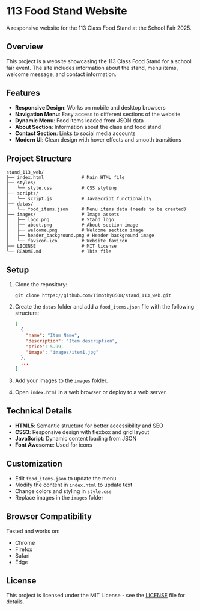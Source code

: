 # 113 Food Stand Website

A responsive website for the 113 Class Food Stand at the School Fair 2025.

## Overview

This project is a website showcasing the 113 Class Food Stand for a school fair event. The site includes information about the stand, menu items, welcome message, and contact information.

## Features

- **Responsive Design**: Works on mobile and desktop browsers
- **Navigation Menu**: Easy access to different sections of the website
- **Dynamic Menu**: Food items loaded from JSON data
- **About Section**: Information about the class and food stand
- **Contact Section**: Links to social media accounts
- **Modern UI**: Clean design with hover effects and smooth transitions

## Project Structure

```
stand_113_web/
├── index.html              # Main HTML file
├── styles/
│   └── style.css           # CSS styling
├── scripts/
│   └── script.js           # JavaScript functionality
├── datas/
│   └── food_items.json     # Menu items data (needs to be created)
├── images/                 # Image assets
│   ├── logo.png            # Stand logo
│   ├── about.png           # About section image
│   ├── welcome.png         # Welcome section image
│   ├── header_background.png # Header background image
│   └── favicon.ico         # Website favicon
├── LICENSE                 # MIT license
└── README.md               # This file
```

## Setup

1. Clone the repository:
   ```
   git clone https://github.com/Timothy0508/stand_113_web.git
   ```

2. Create the `datas` folder and add a `food_items.json` file with the following structure:
   ```json
   [
     {
       "name": "Item Name",
       "description": "Item description",
       "price": 5.99,
       "image": "images/item1.jpg"
     },
     ...
   ]
   ```

3. Add your images to the `images` folder.

4. Open `index.html` in a web browser or deploy to a web server.

## Technical Details

- **HTML5**: Semantic structure for better accessibility and SEO
- **CSS3**: Responsive design with flexbox and grid layout
- **JavaScript**: Dynamic content loading from JSON
- **Font Awesome**: Used for icons

## Customization

- Edit `food_items.json` to update the menu
- Modify the content in `index.html` to update text
- Change colors and styling in `style.css`
- Replace images in the `images` folder

## Browser Compatibility

Tested and works on:
- Chrome
- Firefox
- Safari
- Edge

## License

This project is licensed under the MIT License - see the [LICENSE](LICENSE) file for details.
 
